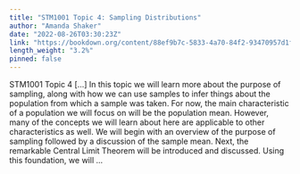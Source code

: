 ```yaml
---
title: "STM1001 Topic 4: Sampling Distributions"
author: "Amanda Shaker"
date: "2022-08-26T03:30:23Z"
link: "https://bookdown.org/content/88ef9b7c-5833-4a70-84f2-93470957d1f9/"
length_weight: "3.2%"
pinned: false
---
```


STM1001 Topic 4 [...] In this topic we will learn more about the purpose of sampling, along with how we can use samples to infer things about the population from which a sample was taken. For now, the main characteristic of a population we will focus on will be the population mean. However, many of the concepts we will learn about here are applicable to other characteristics as well. We will begin with an overview of the purpose of sampling followed by a discussion of the sample mean. Next, the remarkable Central Limit Theorem will be introduced and discussed. Using this foundation, we will ...
